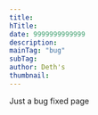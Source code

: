 ```yaml
---
title: 
hTitle: 
date: 9999999999999
description:
mainTag: "bug"
subTag: 
author: Deth's
thumbnail: 
---
```

Just a bug fixed page